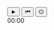 <div
  style={{
    width: "180px",
    height: "50px",
    padding: "11px",
    borderRadius: "20px",
    backgroundColor: "#F7931A",
    border: "3px solid white",
    // We'll use 'relative' positioning in case we want to tweak the layout inside.
    position: "relative",
    fontFamily: "Arial, sans-serif"
  }}
>
  <div
    id="player-controls"
    style={{
      // Arrange buttons + time in a row, evenly spaced
      display: "flex",
      alignItems: "center",
      justifyContent: "space-between",
      height: "100%"
    }}
  >
    <button
      id="play-pause-button"
      style={{
        fontSize: "30px",
        cursor: "pointer",
        color: "#FFD7A8",
        background: "none",
        border: "none",
        outline: "none"
      }}
    >
      ►
    </button>
    <button
      id="rewind-button"
      style={{
        fontSize: "30px",
        cursor: "pointer",
        color: "#FFD7A8",
        background: "none",
        border: "none",
        outline: "none"
      }}
    >
      ⏮
    </button>
    <button
      id="restart-button"
      style={{
        fontSize: "30px",
        cursor: "pointer",
        color: "#FFD7A8",
        background: "none",
        border: "none",
        outline: "none"
      }}
    >
      ⏻
    </button>
    <div
      id="time-display"
      style={{
        color: "#FFD7A8",
        fontSize: "15px",
        marginLeft: "8px"
      }}
    >
      00:00
    </div>
  </div>
</div>

<div
  id="video-container"
  style={{
    position: "absolute",
    width: "1px",
    height: "1px",
    overflow: "hidden"
  }}
></div>

<script
  type="text/javascript"
  dangerouslySetInnerHTML={{
    __html: `
      // Load the YouTube IFrame Player API asynchronously.
      var tag = document.createElement('script');
      tag.src = "https://www.youtube.com/iframe_api";
      var firstScriptTag = document.getElementsByTagName('script')[0];
      firstScriptTag.parentNode.insertBefore(tag, firstScriptTag);

      var player;
      var isPlaying = false;

      // Called automatically by the YouTube API when it's ready.
      function onYouTubeIframeAPIReady() {
        player = new YT.Player('video-container', {
          height: '1',
          width: '1',
          videoId: 'ZsDqTQs3_G0', // Replace with your desired video ID.
          playerVars: {
            enablejsapi: 1,
            playsinline: 1,
            mute: 1,        // Start muted to help bypass autoplay restrictions.
            autoplay: 0
          },
          events: {
            'onReady': onPlayerReady
          }
        });
      }

      // Called when the player is ready.
      function onPlayerReady() {
        var playPauseBtn = document.getElementById('play-pause-button');
        var rewindBtn = document.getElementById('rewind-button');
        var restartBtn = document.getElementById('restart-button');

        // Toggle Play/Pause on click.
        playPauseBtn.addEventListener('click', function() {
          if (!isPlaying) {
            player.unMute();
            player.playVideo();
            playPauseBtn.textContent = '❚❚';
            isPlaying = true;
          } else {
            player.pauseVideo();
            playPauseBtn.textContent = '►';
            isPlaying = false;
          }
        });

        // Rewind 10 seconds.
        rewindBtn.addEventListener('click', function() {
          var currentTime = player.getCurrentTime();
          var newTime = Math.max(currentTime - 10, 0);
          player.seekTo(newTime, true);
        });

        // Restart the video.
        restartBtn.addEventListener('click', function() {
          player.seekTo(0, true);
        });
      }

      // Update the time display every second.
      function updateTime() {
        if (player && typeof player.getCurrentTime === 'function') {
          var currentTime = player.getCurrentTime();
          // Format seconds as mm:ss.
          function formatTime(time) {
            var minutes = Math.floor(time / 60);
            var seconds = Math.floor(time % 60);
            return (minutes < 10 ? "0" + minutes : minutes) + ":" + (seconds < 10 ? "0" + seconds : seconds);
          }
          var timeDisplay = document.getElementById('time-display');
          if (timeDisplay) {
            timeDisplay.textContent = formatTime(currentTime);
          }
        }
      }
      setInterval(updateTime, 1000);
    `
  }}
/>
